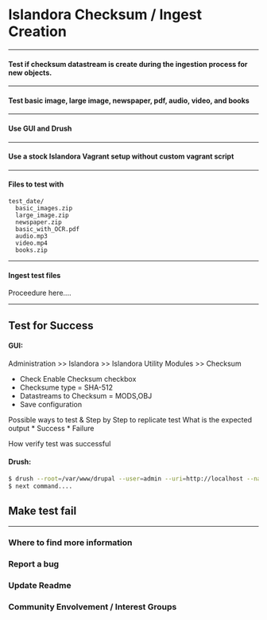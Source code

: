 # Islandora Checksum / Ingest Creation

---

#### Test if checksum datastream is create during the ingestion process for new objects.

---

#### Test basic image, large image, newspaper, pdf, audio, video, and books

---

#### Use GUI and Drush

---

#### Use a stock Islandora Vagrant setup without custom vagrant script

---

#### Files to test with
```
test_date/
  basic_images.zip
  large_image.zip
  newspaper.zip
  basic_with_OCR.pdf
  audio.mp3
  video.mp4
  books.zip
```

---

#### Ingest test files
Proceedure here....

---
## Test for Success
#### GUI:
Administration >> Islandora >> Islandora Utility Modules >> Checksum

* Check Enable Checksum checkbox
* Checksume type = SHA-512
* Datastreams to Checksum = MODS,OBJ
* Save configuration

Possible ways to test & Step by Step to replicate test
  What is the expected output
    * Success
    * Failure

  How verify test was successful

#### Drush:
```bash
$ drush --root=/var/www/drupal --user=admin --uri=http://localhost --namespace=testing --content_models=islandora:sp_basic_image_cmodel --parent=testing:1 --type:directory ==target=/vagrant/testdata/largeimages/
$ next command....
```
## Make test fail


___
### Where to find more information
### Report a bug
### Update Readme
### Community Envolvement / Interest Groups